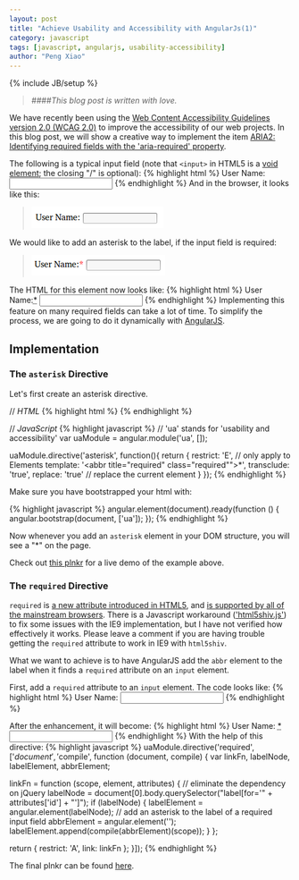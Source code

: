 ```yaml
---
layout: post
title: "Achieve Usability and Accessibility with AngularJs(1)"
category: javascript
tags: [javascript, angularjs, usability-accessibility]
author: "Peng Xiao"
---
```


{% include JB/setup %}

> ####_This blog post is written with love._

We have recently been using the [Web Content Accessibility Guidelines version 2.0 (WCAG 2.0)](http://www.w3.org/TR/WCAG20/) to improve the accessibility of our web projects. In this blog post, we will show a creative way to implement the item [ARIA2: Identifying required fields with the 'aria-required' property](http://www.w3.org/TR/2013/NOTE-WCAG20-TECHS-20130905/ARIA2).

<!--end excerpt-->

The following is a typical input field (note that `<input>` in HTML5 is a [void element](http://dev.w3.org/html5/markup/syntax.html#void-elements); the closing "/" is optional):
{% highlight html %}
<label for="user-name">User Name:</label>
<input id="user-name" type="text"/>
{% endhighlight %}
And in the browser, it looks like this:
>![text input field with label](/assets/images/2013-11-15-achieve-usability-and-accessibility-with-angularjs-1/input-element-ui.png "Text input field with label")

We would like to add an asterisk to the label, if the input field is required:
>![required input field with label](/assets/images/2013-11-15-achieve-usability-and-accessibility-with-angularjs-1/input-element-required-ui.png "Required input field with label")

The HTML for this element now looks like:
{% highlight html %}
<label for="user-name">User Name:<abbr title="required" class="required">*</abbr></label>
<input id="user-name" type="text"/>
{% endhighlight %}
Implementing this feature on many required fields can take a lot of time. To simplify the process, we are going to do it dynamically with [AngularJS](http://angularjs.org).

## Implementation

### The `asterisk` Directive

Let's first create an asterisk directive.

// *HTML*
{% highlight html %}
<asterisk></asterisk>
{% endhighlight %}

// *JavaScript*
{% highlight javascript %}
// 'ua' stands for 'usability and accessibility'
var uaModule = angular.module('ua', []);

uaModule.directive('asterisk', function(){
  return {
    restrict: 'E', // only apply to Elements
    template: '<abbr title="required" class="required"">*</abbr>',
    transclude: 'true',
    replace: 'true' // replace the current element
  }
});
{% endhighlight %}

Make sure you have bootstrapped your html with:

{% highlight javascript %}
angular.element(document).ready(function () {
  angular.bootstrap(document, ['ua']);
});
{% endhighlight %}

Now whenever you add an `asterisk` element in your DOM structure, you will see a "\*" on the page.

Check out [this plnkr](http://plnkr.co/edit/kIIBicQklGuZVDblkw0Z?p=preview) for a live demo of the example above.

### The `required` Directive

`required` is [a new attribute introduced in HTML5](http://www.w3schools.com/html/html5_form_attributes.asp), and [is supported by all of the mainstream browsers](http://docs.webplatform.org/wiki/html/attributes/required). There is a Javascript workaround (['html5shiv.js'](https://code.google.com/p/html5shim/)) to fix some issues with the IE9 implementation, but I have not verified how effectively it works. Please leave a comment if you are having trouble getting the `required` attribute to work in IE9 with `html5shiv`.

What we want to achieve is to have AngularJS add the `abbr` element to the label when it finds a `required` attribute on an `input` element.

First, add a `required` attribute to an `input` element. The code looks like:
{% highlight html %}
<label for="user-name">User Name:</label>
<input id="user-name" type="text" required/>
{% endhighlight %}

After the enhancement, it will become:
{% highlight html %}
<label for="user-name">User Name:
	<abbr title="required" class="required">*</abbr>
</label>
<input id="user-name" type="text" required/>
{% endhighlight %}
With the help of this directive:
{% highlight javascript %}
uaModule.directive('required', ['$document', '$compile', function (document, compile) {
  var linkFn, labelNode, labelElement, abbrElement;

  linkFn = function (scope, element, attributes) {
    // eliminate the dependency on jQuery
    labelNode = document[0].body.querySelector("label[for='" + attributes['id'] + "']");
    if (labelNode) {
      labelElement = angular.element(labelNode);
      // add an asterisk to the label of a required input field
      abbrElement = angular.element('<asterisk/>');
      labelElement.append(compile(abbrElement)(scope));
    }
  };

  return {
    restrict: 'A',
    link: linkFn
  };
}]);
{% endhighlight %}	

The final plnkr can be found [here](http://plnkr.co/edit/j7umgmvRg6VXUw7SC5XV?p=preview).

